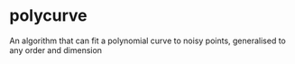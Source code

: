 # polycurve
An algorithm that can fit a polynomial curve to noisy points, generalised to any order and dimension
